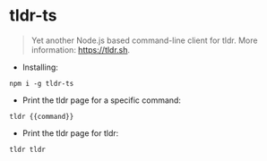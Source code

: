 # tldr-ts

> Yet another Node.js based command-line client for tldr.
> More information: <https://tldr.sh>.

- Installing:

`npm i -g tldr-ts`

- Print the tldr page for a specific command:

`tldr {{command}}`

- Print the tldr page for tldr:

`tldr tldr`
